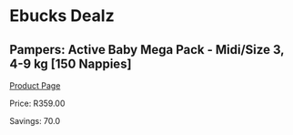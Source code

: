 
# Ebucks Dealz
## Pampers: Active Baby Mega Pack - Midi/Size 3, 4-9 kg [150 Nappies]
[Product Page](https://www.ebucks.com/web/shop/productSelected.do?prodId=282369332&catId=1158500560)

Price: R359.00

Savings: 70.0


	